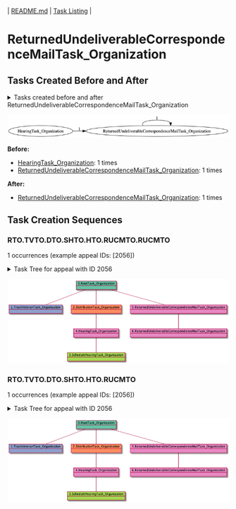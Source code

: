 | [README.md](/README.md) | [Task Listing](tasklist.md) |

# ReturnedUndeliverableCorrespondenceMailTask_Organization

## Tasks Created Before and After

<details><summary>Tasks created before and after ReturnedUndeliverableCorrespondenceMailTask_Organization</summary>

```
digraph G {
rankdir="LR";
"ReturnedUndeliverableCorrespondenceMailTask_Organization" -> "ReturnedUndeliverableCorrespondenceMailTask_Organization" [label=1]
"HearingTask_Organization" -> "ReturnedUndeliverableCorrespondenceMailTask_Organization" [label=1]
}
```
</details>

![ReturnedUndeliverableCorrespondenceMailTask_Organization](dot/ReturnedUndeliverableCorrespondenceMailTask_Organization.dot.png)

**Before:**

   * [HearingTask_Organization](HearingTask_Organization.md): 1 times
   * [ReturnedUndeliverableCorrespondenceMailTask_Organization](ReturnedUndeliverableCorrespondenceMailTask_Organization.md): 1 times

**After:**

   * [ReturnedUndeliverableCorrespondenceMailTask_Organization](ReturnedUndeliverableCorrespondenceMailTask_Organization.md): 1 times

## Task Creation Sequences

### RTO.TVTO.DTO.SHTO.HTO.RUCMTO.RUCMTO

1 occurrences (example appeal IDs: [2056])

<details><summary>Task Tree for appeal with ID 2056</summary>

```
@startuml
object 0.RootTask_Organization #66c2a5
object 1.TrackVeteranTask_Organization #8da0cb
object 2.DistributionTask_Organization #fc8d62
object 3.ScheduleHearingTask_Organization #a6d854
object 4.HearingTask_Organization #e78ac3
object 5.ReturnedUndeliverableCorrespondenceMailTask_Organization #e78ac3
object 6.ReturnedUndeliverableCorrespondenceMailTask_Organization #e78ac3
0.RootTask_Organization -- 1.TrackVeteranTask_Organization
0.RootTask_Organization -- 2.DistributionTask_Organization
4.HearingTask_Organization -- 3.ScheduleHearingTask_Organization
2.DistributionTask_Organization -- 4.HearingTask_Organization
0.RootTask_Organization -- 5.ReturnedUndeliverableCorrespondenceMailTask_Organization
5.ReturnedUndeliverableCorrespondenceMailTask_Organization -- 6.ReturnedUndeliverableCorrespondenceMailTask_Organization
@enduml
```
</details>

![RTO.TVTO.DTO.SHTO.HTO.RUCMTO.RUCMTO-2056](uml/RTO.TVTO.DTO.SHTO.HTO.RUCMTO.RUCMTO-2056.png)

### RTO.TVTO.DTO.SHTO.HTO.RUCMTO

1 occurrences (example appeal IDs: [2056])

<details><summary>Task Tree for appeal with ID 2056</summary>

```
@startuml
object 0.RootTask_Organization #66c2a5
object 1.TrackVeteranTask_Organization #8da0cb
object 2.DistributionTask_Organization #fc8d62
object 3.ScheduleHearingTask_Organization #a6d854
object 4.HearingTask_Organization #e78ac3
object 5.ReturnedUndeliverableCorrespondenceMailTask_Organization #e78ac3
object 6.ReturnedUndeliverableCorrespondenceMailTask_Organization #e78ac3
0.RootTask_Organization -- 1.TrackVeteranTask_Organization
0.RootTask_Organization -- 2.DistributionTask_Organization
4.HearingTask_Organization -- 3.ScheduleHearingTask_Organization
2.DistributionTask_Organization -- 4.HearingTask_Organization
0.RootTask_Organization -- 5.ReturnedUndeliverableCorrespondenceMailTask_Organization
5.ReturnedUndeliverableCorrespondenceMailTask_Organization -- 6.ReturnedUndeliverableCorrespondenceMailTask_Organization
@enduml
```
</details>

![RTO.TVTO.DTO.SHTO.HTO.RUCMTO-2056](uml/RTO.TVTO.DTO.SHTO.HTO.RUCMTO-2056.png)

